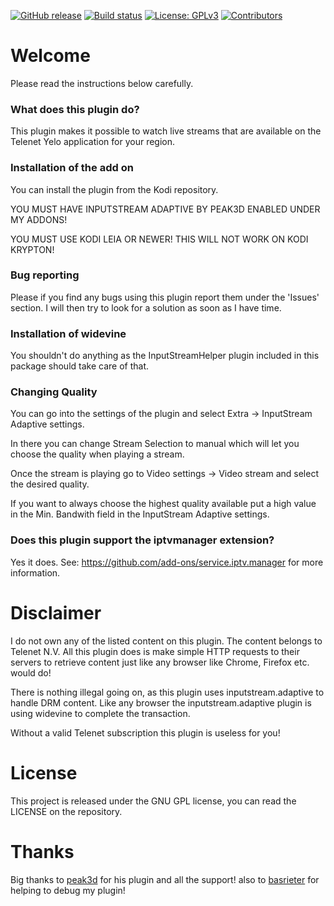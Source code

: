 [![GitHub release](https://img.shields.io/github/release/add-ons/plugin.video.yelo.svg)](https://github.com/add-ons/plugin.video.yelo/releases)
[![Build status](https://github.com/add-ons/plugin.video.yelo/workflows/CI/badge.svg)](https://github.com/add-ons/plugin.video.yelo/actions)
[![License: GPLv3](https://img.shields.io/badge/License-GPLv3-yellow.svg)](https://opensource.org/licenses/GPL-3.0)
[![Contributors](https://img.shields.io/github/contributors/add-ons/plugin.video.yelo.svg)](https://github.com/add-ons/plugin.video.yelo/graphs/contributors)


# Welcome #

Please read the instructions below carefully.

### What does this plugin do? ###
This plugin makes it possible to watch live streams that are available on
the Telenet Yelo application for your region.

### Installation of the add on ###
You can install the plugin from the Kodi repository.

YOU MUST HAVE INPUTSTREAM ADAPTIVE BY PEAK3D ENABLED UNDER MY ADDONS!

YOU MUST USE KODI LEIA OR NEWER! THIS WILL NOT WORK ON KODI KRYPTON!

### Bug reporting ###
Please if you find any bugs using this plugin report them under the 'Issues' section.
I will then try to look for a solution as soon as I have time.

### Installation of widevine ###
You shouldn't do anything as the InputStreamHelper plugin included in this package
should take care of that.

### Changing Quality ###
You can go into the settings of the plugin and select Extra -> InputStream Adaptive settings.

In there you can change Stream Selection to manual which will let you choose the quality when
playing a stream.

Once the stream is playing go to Video settings -> Video stream and select the desired quality.

If you want to always choose the highest quality available put a high value in the Min. Bandwith
field in the InputStream Adaptive settings.

### Does this plugin support the iptvmanager extension? ###
Yes it does. See: https://github.com/add-ons/service.iptv.manager for more information.

# Disclaimer #
I do not own any of the listed content on this plugin. The content belongs to Telenet N.V.
All this plugin does is make simple HTTP requests to their servers to retrieve content
just like any browser like Chrome, Firefox etc. would do!

There is nothing illegal going on, as this plugin uses inputstream.adaptive to handle DRM content.
Like any browser the inputstream.adaptive plugin is using widevine to complete the transaction.

Without a valid Telenet subscription this plugin is useless for you!

# License #
This project is released under the GNU GPL license, you can read the LICENSE on the repository.

# Thanks #
Big thanks to [peak3d](https://github.com/peak3d) for his plugin and all the support!
also to [basrieter](https://bitbucket.org/basrieter/xbmc-online-tv/src/master/) for helping to debug my plugin!
